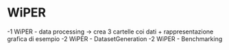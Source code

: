 # WiPER

-1 WiPER - data processing -> crea 3 cartelle coi dati + rappresentazione grafica di esempio
-2 WiPER - DatasetGeneration
-2 WiPER - Benchmarking

